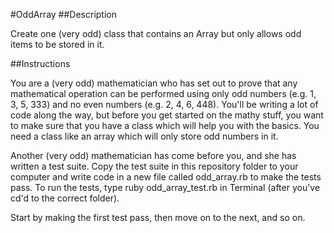 #OddArray
##Description

Create one (very odd) class that contains an Array but only allows odd items to be stored in it.

##Instructions

You are a (very odd) mathematician who has set out to prove that any mathematical operation can be performed using only odd numbers (e.g. 1, 3, 5, 333) and no even numbers (e.g. 2, 4, 6, 448). You'll be writing a lot of code along the way, but before you get started on the mathy stuff, you want to make sure that you have a class which will help you with the basics. You need a class like an array which will only store odd numbers in it.

Another (very odd) mathematician has come before you, and she has written a test suite. Copy the test suite in this repository folder to your computer and write code in a new file called odd_array.rb to make the tests pass. To run the tests, type ruby odd_array_test.rb in Terminal (after you've cd'd to the correct folder).

Start by making the first test pass, then move on to the next, and so on.
